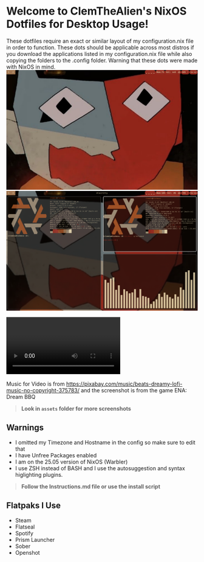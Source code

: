 # Welcome to ClemTheAlien's NixOS Dotfiles for Desktop Usage!
These dotfiles require an exact or similar layout of my configuration.nix file in order to function. These dots should be applicable across most distros if you download the applications listed in my configuration.nix file while also copying the folders to the .config folder. Warning that these dots were made with NixOS in mind.
![Screenshot](./assets/screenshot1.png)
![Screenshot](./assets/screenshot2.png)


![Video](./assets/dotfiles_video.mp4)

Music for Video is from https://pixabay.com/music/beats-dreamy-lofi-music-no-copyright-375783/ and the screenshot is from the game ENA: Dream BBQ
> **Look in `assets` folder for more screenshots**
## Warnings
- I omitted my Timezone and Hostname in the config so make sure to edit that
- I have Unfree Packages enabled
- I am on the 25.05 version of NixOS (Warbler)
- I use ZSH instead of BASH and I use the autosuggestion and syntax higlighting plugins.

> **Follow the Instructions.md file or use the install script**

## Flatpaks I Use 
- Steam
- Flatseal
- Spotify
- Prism Launcher
- Sober
- Openshot